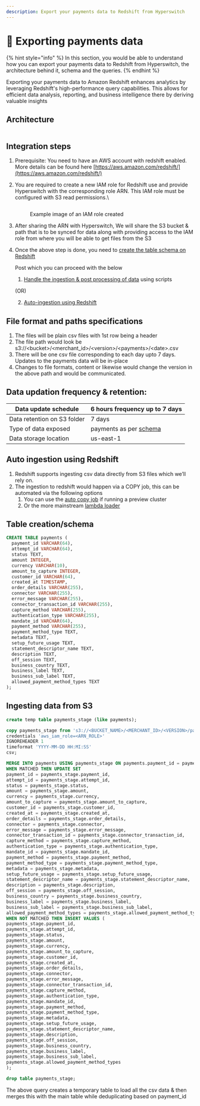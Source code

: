 ```yaml
---
description: Export your payments data to Redshift from Hyperswitch
---
```


# 🔢 Exporting payments data

{% hint style="info" %}
In this section, you would be able to understand how you can export your payments data to Redshift from Hyperswitch, the architecture behind it, schema and the queries.
{% endhint %}

Exporting your payments data to Amazon Redshift enhances analytics by leveraging Redshift's high-performance query capabilities. This allows for efficient data analysis, reporting, and business intelligence there by deriving valuable insights

## Architecture

<figure><img src="https://lh7-us.googleusercontent.com/WzE4ZW_U-xsElfE6iZ0f5tu4Br-2gyGF9AakdL0RervgWtWE_myxps_Z1EEQySF8xcAME5h4UNogQOcJVo0AOn_pMXeSsNOiaPEGyn89v-MmgONxoEqAAPue7tm1bOrV9P9tHF1nuGrJQMEdgAnUF8g" alt=""><figcaption></figcaption></figure>

## Integration steps

1. &#x20;Prerequisite: You need to have an AWS account with redshift enabled. More details can be found here [https://aws.amazon.com/redshift/](https://aws.amazon.com/redshift/)
2.  You are required to create a new IAM role for Redshift use and provide Hyperswitch with the corresponding role ARN. This IAM role must be configured with S3 read permissions.\


    <figure><img src="https://lh7-us.googleusercontent.com/r4vnr22w42Pz2k5V7O7TsVBrlVhDrfjYveoH-CWMnJW9XNR95k0XmJBlC9Q7lb1mpJa7aFyf9fRDDf6SHBoSLs-BP-TriQfwG57j3XhsdeJEW417zi0UO2069oDcxPEdzifYm_alen5GJsCGWhYOL2g" alt=""><figcaption><p>Example image of an IAM role created</p></figcaption></figure>
3. After sharing the ARN with Hyperswitch, We will share the S3 bucket & path that is to be synced for data along with providing access to the IAM role from where you will be able to get files from the S3
4.  Once the above step is done, you need to [create the table schema on Redshift](https://opensource.hyperswitch.io/features/account-management/exporting-payments-data#table-creation-schema)

    Post which you can proceed with the below

    1. [Handle the ingestion & post processing of data](https://opensource.hyperswitch.io/features/account-management/exporting-payments-data#table-creation-schema) using scripts

    (OR)

    2. [Auto-ingestion using Redshift](https://opensource.hyperswitch.io/features/account-management/exporting-payments-data#table-creation-schema)

## File format and paths specifications

1. The files will be plain csv files with 1st row being a header
2. The file path would look be s3://\<bucket>/\<merchant\_id>/\<version>/\<payments>/\<date>.csv
3. There will be one csv file corresponding to each day upto 7 days. Updates to the payments data will be in-place
4. Changes to file formats, content or likewise would change the version in the above path and would be communicated.

## Data updation frequency & retention:

| Data update schedule        | 6 hours frequency up to 7 days                                                                                                        |
| --------------------------- | ------------------------------------------------------------------------------------------------------------------------------------- |
| Data retention on S3 folder | 7 days                                                                                                                                |
| Type of data exposed        | payments as per [schema](https://opensource.hyperswitch.io/features/account-management/exporting-payments-data#table-creation-schema) |
| Data storage location       | us-east-1                                                                                                                             |

## Auto ingestion using Redshift

1. Redshift supports ingesting csv data directly from S3 files which we’ll rely on.
2. The ingestion to redshift would happen via a COPY job, this can be automated via the following options
   1. You can use the [auto copy job](https://docs.aws.amazon.com/redshift/latest/dg/loading-data-copy-job.html) if running a preview cluster
   2. Or the more mainstream [lambda loader](https://github.com/awslabs/aws-lambda-redshift-loader)

## Table creation/schema

```sql
CREATE TABLE payments (
  payment_id VARCHAR(64),
  attempt_id VARCHAR(64),
  status TEXT,
  amount INTEGER,
  currency VARCHAR(10),
  amount_to_capture INTEGER,
  customer_id VARCHAR(64),
  created_at TIMESTAMP,
  order_details VARCHAR(255),
  connector VARCHAR(255),
  error_message VARCHAR(255),
  connector_transaction_id VARCHAR(255),
  capture_method VARCHAR(255),
  authentication_type VARCHAR(255),
  mandate_id VARCHAR(64),
  payment_method VARCHAR(255),
  payment_method_type TEXT,
  metadata TEXT,
  setup_future_usage TEXT,
  statement_descriptor_name TEXT,
  description TEXT,
  off_session TEXT,
  business_country TEXT,
  business_label TEXT,
  business_sub_label TEXT,
  allowed_payment_method_types TEXT
);

```

## Ingesting data from S3

```sql
create temp table payments_stage (like payments);

copy payments_stage from 's3://<BUCKET_NAME>/<MERCHANT_ID>/<VERSION>/payments' 
credentials 'aws_iam_role=<ARN_ROLE>'
IGNOREHEADER 1
timeformat 'YYYY-MM-DD HH:MI:SS'
csv;

MERGE INTO payments USING payments_stage ON payments.payment_id = payments_stage.payment_id
WHEN MATCHED THEN UPDATE SET
payment_id = payments_stage.payment_id,
attempt_id = payments_stage.attempt_id,
status = payments_stage.status,
amount = payments_stage.amount,
currency = payments_stage.currency,
amount_to_capture = payments_stage.amount_to_capture,
customer_id = payments_stage.customer_id,
created_at = payments_stage.created_at,
order_details = payments_stage.order_details,
connector = payments_stage.connector,
error_message = payments_stage.error_message,
connector_transaction_id = payments_stage.connector_transaction_id,
capture_method = payments_stage.capture_method,
authentication_type = payments_stage.authentication_type,
mandate_id = payments_stage.mandate_id,
payment_method = payments_stage.payment_method,
payment_method_type = payments_stage.payment_method_type,
metadata = payments_stage.metadata,
setup_future_usage = payments_stage.setup_future_usage,
statement_descriptor_name = payments_stage.statement_descriptor_name,
description = payments_stage.description,
off_session = payments_stage.off_session,
business_country = payments_stage.business_country,
business_label = payments_stage.business_label,
business_sub_label = payments_stage.business_sub_label,
allowed_payment_method_types = payments_stage.allowed_payment_method_types
WHEN NOT MATCHED THEN INSERT VALUES (
payments_stage.payment_id,
payments_stage.attempt_id,
payments_stage.status,
payments_stage.amount,
payments_stage.currency,
payments_stage.amount_to_capture,
payments_stage.customer_id,
payments_stage.created_at,
payments_stage.order_details,
payments_stage.connector,
payments_stage.error_message,
payments_stage.connector_transaction_id,
payments_stage.capture_method,
payments_stage.authentication_type,
payments_stage.mandate_id,
payments_stage.payment_method,
payments_stage.payment_method_type,
payments_stage.metadata,
payments_stage.setup_future_usage,
payments_stage.statement_descriptor_name,
payments_stage.description,
payments_stage.off_session,
payments_stage.business_country,
payments_stage.business_label,
payments_stage.business_sub_label,
payments_stage.allowed_payment_method_types
);

drop table payments_stage;
```

The above query creates a temporary table to load all the csv data & then merges this with the main table while deduplicating based on payment\_id
